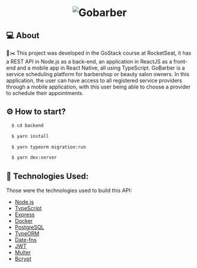 <h1 align="center">
    <img alt="Gobarber" src="https://uploaddeimagens.com.br/images/003/356/904/full/Grupo_14.png?1627505946" />
</h1>

## 💻 About
💈✂️  This project was developed in the GoStack course at RocketSeat, it has a REST API in Node.js as a back-end, an application in ReactJS as a front-end and a mobile app in React Native, all using TypeScript.
GoBarber is a service scheduling platform for barbershop or beauty salon owners. In this application, the user can have access to all registered service providers through a mobile application, with this user being able to choose a provider to schedule their appointments.

## :gear: How to start?
```bash
  $ cd backend

  $ yarn install

  $ yarn typeorm migration:run

  $ yarn dev:server
```

## 🚀 Technologies Used:

Those were the technologies used to build this API:

- [Node.js](https://nodejs.org/)
- [TypeScript](https://www.typescriptlang.org/)
- [Express](https://expressjs.com/)
- [Docker](https://www.docker.com/)
- [PostgreSQL](https://www.postgresql.org/)
- [TypeORM](https://typeorm.io/)
- [Date-fns](https://date-fns.org/)
- [JWT](https://jwt.io/)
- [Multer](https://github.com/expressjs/multer)
- [Bcrypt](https://www.npmjs.com/package/bcrypt)
